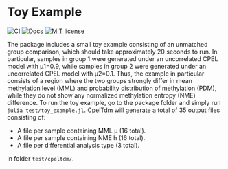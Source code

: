 # Toy Example

![CI](https://github.com/jordiabante/CpelTdm.jl/workflows/CI/badge.svg)
![Docs](https://github.com/jordiabante/CpelTdm.jl/workflows/Docs/badge.svg)
[![MIT license](https://img.shields.io/badge/license-MIT-green.svg)](https://github.com/jordiabante/CpelTdm.jl/blob/master/LICENSE.md)

The package includes a small toy example consisting of an unmatched group
comparison, which should take approximately 20 seconds to run. In particular, 
samples in group 1 were generated under an uncorrelated CPEL model with μ1=0.9,
while samples in group 2 were generated under an uncorrelated CPEL model with 
μ2=0.1. Thus, the example in particular consists of a region where the two groups 
strongly differ in mean methylation level (MML) and probability distribution of 
methylation (PDM), while they do not show any normalized methylation entropy 
(NME) difference. To run the toy example, go to the package folder and simply run 
`julia test/toy_example.jl`. CpelTdm will generate a total of 35 output files consisting 
of:

* A file per sample containing MML μ (16 total).
* A file per sample containing NME h (16 total).
* A file per differential analysis type (3 total).

in folder `test/cpeltdm/`.
